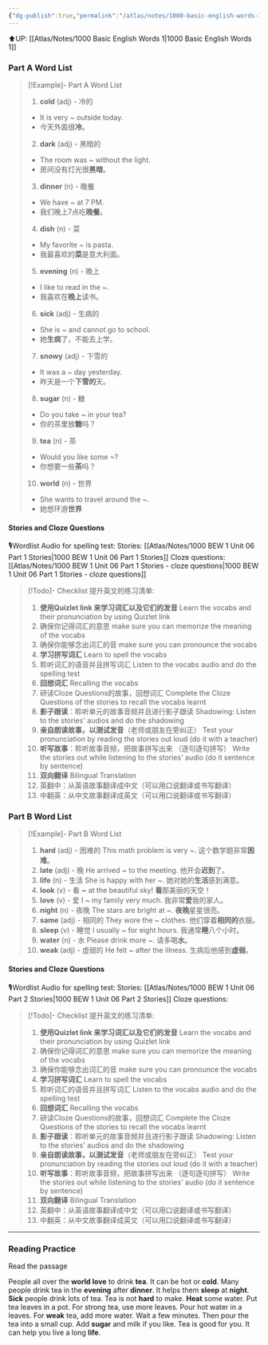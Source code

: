 ```yaml
---
{"dg-publish":true,"permalink":"/atlas/notes/1000-basic-english-words-1-unit-06/"}
---
```


⬆️UP: [[Atlas/Notes/1000 Basic English Words 1\|1000 Basic English Words 1]]
### Part A Word List

> [!Example]- Part A Word List
> 1. **cold** (adj) - 冷的
> 	- It is very ~ outside today. 
> 	- 今天外面很**冷**。
> 2. **dark** (adj) - 黑暗的
> 	- The room was ~ without the light. 
> 	- 房间没有灯光很**黑暗**。
> 3. **dinner** (n) - 晚餐
> 	- We have ~ at 7 PM. 
> 	- 我们晚上7点吃**晚餐**。
> 4. **dish** (n) - 菜
> 	- My favorite ~ is pasta. 
> 	- 我最喜欢的**菜**是意大利面。
> 5. **evening** (n) - 晚上
> 	- I like to read in the ~. 
> 	- 我喜欢在**晚上**读书。
> 6. **sick** (adj) - 生病的
> 	- She is ~ and cannot go to school. 
> 	- 她**生病**了，不能去上学。
> 7. **snowy** (adj) - 下雪的
> 	- It was a ~ day yesterday.
> 	- 昨天是一个**下雪的**天。
> 8. **sugar** (n) - 糖
> 	- Do you take ~ in your tea? 
> 	- 你的茶里放**糖**吗？
> 9. **tea** (n) - 茶
> 	- Would you like some ~?
> 	 - 你想要一些**茶**吗？
>  10. **world** (n) - 世界
> 	 - She wants to travel around the ~. 
> 	 - 她想环游**世界**

#### Stories and Cloze Questions
🎙️Wordlist Audio for spelling test: 
Stories: [[Atlas/Notes/1000 BEW 1 Unit 06 Part 1 Stories\|1000 BEW 1 Unit 06 Part 1 Stories]]
Cloze questions: [[Atlas/Notes/1000 BEW 1 Unit 06 Part 1 Stories - cloze questions\|1000 BEW 1 Unit 06 Part 1 Stories - cloze questions]]

> [!Todo]- Checklist 提升英文的练习清单:
> 
> 1. **使用Quizlet link 来学习词汇以及它们的发音** 
>    Learn the vocabs and their pronunciation by using Quizlet link
>	1. 确保你记得词汇的意思 
>	   make sure you can memorize the meaning of the vocabs
>	2. 确保你能够念出词汇的音 
>	   make sure you can pronounce the vocabs
> 2. **学习拼写词汇** Learn to spell the vocabs
>	1. 聆听词汇的语音并且拼写词汇 
>	   Listen to the vocabs audio and do the spelling test
> 3. **回想词汇** Recalling the vocabs
>	1. 研读Cloze Questions的故事，回想词汇 
>	   Complete the Cloze Questions of the stories to recall the vocabs learnt
> 4. **影子跟读**：聆听单元的故事音频并且进行影子跟读 
>    Shadowing: Listen to the stories' audios and do the shadowing
> 5. **亲自朗读故事，以测试发音**（老师或朋友在旁纠正）
>    Test your pronunciation by reading the stories out loud (do it with a teacher)
> 6. **听写故事**：聆听故事音频，把故事拼写出来 （逐句逐句拼写）
>   Write the stories out while listening to the stories' audio (do it sentence by sentence)
> 7. **双向翻译** Bilingual Translation 
> 	1. 英翻中：从英语故事翻译成中文（可以用口说翻译或书写翻译）
> 	2. 中翻英：从中文故事翻译成英文（可以用口说翻译或书写翻译）

### Part B Word List

> [!Example]- Part B Word List
> 1. **hard** (adj) - 困难的
> This math problem is very ~. 
> 这个数学题非常**困难**。
> 2. **late** (adj) - 晚
> He arrived ~ to the meeting. 
> 他开会**迟到**了。
> 3. **life** (n) - 生活
> She is happy with her ~. 
> 她对她的**生活**感到满意。
> 4. **look** (v) - 看
> **~** at the beautiful sky! 
> **看**那美丽的天空！
> 5. **love** (v) - 爱
> I ~ my family very much. 
> 我非常**爱**我的家人。
> 6. **night** (n) - 夜晚
> The stars are bright at ~. 
> **夜晚**星星很亮。
> 7. **same** (adj) - 相同的
> They wore the ~ clothes. 
> 他们穿着**相同的**衣服。
> 8. **sleep** (v) - 睡觉
> I usually ~ for eight hours. 
> 我通常**睡**八个小时。
> 9. **water** (n) - 水
> Please drink more ~. 
> 请多喝**水**。
> 10. **weak** (adj) - 虚弱的
> He felt ~ after the illness. 
> 生病后他感到**虚弱**。

#### Stories and Cloze Questions
🎙️Wordlist Audio for spelling test: 
Stories: [[Atlas/Notes/1000 BEW 1 Unit 06 Part 2 Stories\|1000 BEW 1 Unit 06 Part 2 Stories]]
Cloze questions: 

> [!Todo]- Checklist 提升英文的练习清单:
> 
> 1. **使用Quizlet link 来学习词汇以及它们的发音** 
>    Learn the vocabs and their pronunciation by using Quizlet link
>	1. 确保你记得词汇的意思 
>	   make sure you can memorize the meaning of the vocabs
>	2. 确保你能够念出词汇的音 
>	   make sure you can pronounce the vocabs
> 2. **学习拼写词汇** Learn to spell the vocabs
>	1. 聆听词汇的语音并且拼写词汇 
>	   Listen to the vocabs audio and do the spelling test
> 3. **回想词汇** Recalling the vocabs
>	1. 研读Cloze Questions的故事，回想词汇 
>	   Complete the Cloze Questions of the stories to recall the vocabs learnt
> 4. **影子跟读**：聆听单元的故事音频并且进行影子跟读 
>    Shadowing: Listen to the stories' audios and do the shadowing
> 5. **亲自朗读故事，以测试发音**（老师或朋友在旁纠正）
>    Test your pronunciation by reading the stories out loud (do it with a teacher)
> 6. **听写故事**：聆听故事音频，把故事拼写出来 （逐句逐句拼写）
>   Write the stories out while listening to the stories' audio (do it sentence by sentence)
> 7. **双向翻译** Bilingual Translation 
> 	1. 英翻中：从英语故事翻译成中文（可以用口说翻译或书写翻译）
> 	2. 中翻英：从中文故事翻译成英文（可以用口说翻译或书写翻译）

---

### Reading Practice
Read the passage

People all over the **world love** to drink **tea**. It can be hot or **cold**. Many people drink tea in the **evening** after **dinner**. It helps them **sleep** at **night**. **Sick** people drink lots of tea. Tea is not **hard** to make. **Heat** some water. Put tea leaves in a pot. For strong tea, use more leaves. Pour hot water in a leaves. For **weak** tea, add more water. Wait a few minutes. Then pour the tea into a small cup. Add **sugar** and milk if you like. Tea is good for you. It can help you live a long **life**.
